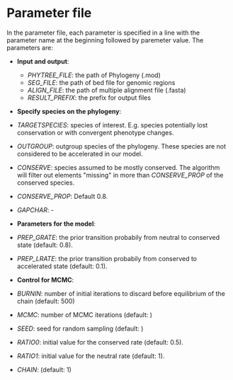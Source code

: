 # Parameter file
In the parameter file, each parameter is specified in a line with the parameter name at the beginning followed by paremeter value. The parameters are: 
* **Input and output**: 
  * *PHYTREE_FILE*: the path of Phylogeny (.mod)  
  * *SEG_FILE*: the path of bed file for genomic regions
  * *ALIGN_FILE*: the path of multiple alignment file (.fasta)
  * *RESULT_PREFIX*: the prefix for output files
 
* **Specify species on the phylogeny**:
 * *TARGETSPECIES*: species of interest. E.g. species potentially lost conservation or with convergent phenotype changes.
 * *OUTGROUP*: outgroup species of the phylogeny. These species are not considered to be accelerated in our model. 
 * *CONSERVE*: species assumed to be mostly conserved. The algorithm will filter out elements "missing" in more than  *CONSERVE_PROP* of the conserved species. 
 * *CONSERVE_PROP*: Default 0.8.
 * *GAPCHAR*: - 

* **Parameters for the model**:
 * *PREP_GRATE*: the prior transition probabily from neutral to conserved state (default: 0.8).
 * *PREP_LRATE*: the prior transition probabily from conserved to accelerated state (default: 0.1).

* **Control for MCMC**: 
 * *BURNIN*: number of initial iterations to discard before equilibrium of the chain (default: 500)
 * *MCMC*: number of MCMC iterations (default: )
 * *SEED*: seed for random sampling (default: )
 * *RATIO0*: initial value for the conserved rate (default: 0.5). 
 * *RATIO1*: initial value for the neutral rate (default: 1). 
 * *CHAIN*: (default: 1)


